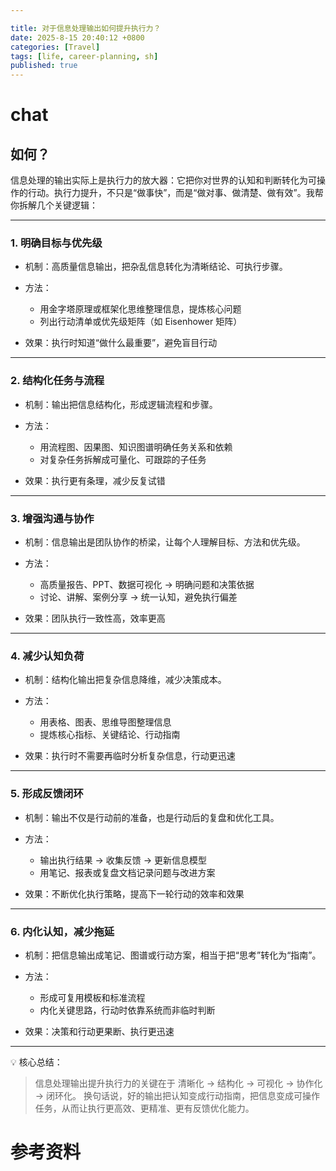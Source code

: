 ```yaml
---

title: 对于信息处理输出如何提升执行力？
date: 2025-8-15 20:40:12 +0800
categories: [Travel]
tags: [life, career-planning, sh]
published: true
---
```




# chat

## 如何？

信息处理的输出实际上是执行力的放大器：它把你对世界的认知和判断转化为可操作的行动。执行力提升，不只是“做事快”，而是“做对事、做清楚、做有效”。我帮你拆解几个关键逻辑：

---

### 1. 明确目标与优先级

* 机制：高质量信息输出，把杂乱信息转化为清晰结论、可执行步骤。
* 方法：

  * 用金字塔原理或框架化思维整理信息，提炼核心问题
  * 列出行动清单或优先级矩阵（如 Eisenhower 矩阵）
* 效果：执行时知道“做什么最重要”，避免盲目行动

---

### 2. 结构化任务与流程

* 机制：输出把信息结构化，形成逻辑流程和步骤。
* 方法：

  * 用流程图、因果图、知识图谱明确任务关系和依赖
  * 对复杂任务拆解成可量化、可跟踪的子任务
* 效果：执行更有条理，减少反复试错

---

### 3. 增强沟通与协作

* 机制：信息输出是团队协作的桥梁，让每个人理解目标、方法和优先级。
* 方法：

  * 高质量报告、PPT、数据可视化 → 明确问题和决策依据
  * 讨论、讲解、案例分享 → 统一认知，避免执行偏差
* 效果：团队执行一致性高，效率更高

---

### 4. 减少认知负荷

* 机制：结构化输出把复杂信息降维，减少决策成本。
* 方法：

  * 用表格、图表、思维导图整理信息
  * 提炼核心指标、关键结论、行动指南
* 效果：执行时不需要再临时分析复杂信息，行动更迅速

---

### 5. 形成反馈闭环

* 机制：输出不仅是行动前的准备，也是行动后的复盘和优化工具。
* 方法：

  * 输出执行结果 → 收集反馈 → 更新信息模型
  * 用笔记、报表或复盘文档记录问题与改进方案
* 效果：不断优化执行策略，提高下一轮行动的效率和效果

---

### 6. 内化认知，减少拖延

* 机制：把信息输出成笔记、图谱或行动方案，相当于把“思考”转化为“指南”。
* 方法：

  * 形成可复用模板和标准流程
  * 内化关键思路，行动时依靠系统而非临时判断
* 效果：决策和行动更果断、执行更迅速

---

💡 核心总结：

> 信息处理输出提升执行力的关键在于 清晰化 → 结构化 → 可视化 → 协作化 → 闭环化。
> 换句话说，好的输出把认知变成行动指南，把信息变成可操作任务，从而让执行更高效、更精准、更有反馈优化能力。


# 参考资料

